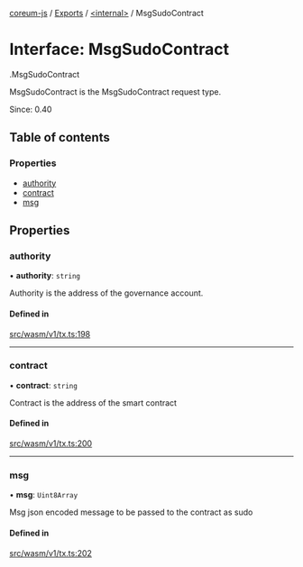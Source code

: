 [coreum-js](../README.md) / [Exports](../modules.md) / [<internal\>](../modules/internal_.md) / MsgSudoContract

# Interface: MsgSudoContract

[<internal>](../modules/internal_.md).MsgSudoContract

MsgSudoContract is the MsgSudoContract request type.

Since: 0.40

## Table of contents

### Properties

- [authority](internal_.MsgSudoContract.md#authority)
- [contract](internal_.MsgSudoContract.md#contract)
- [msg](internal_.MsgSudoContract.md#msg)

## Properties

### authority

• **authority**: `string`

Authority is the address of the governance account.

#### Defined in

[src/wasm/v1/tx.ts:198](https://github.com/CooperFoundation/coreum-js/blob/f8fbe50/src/wasm/v1/tx.ts#L198)

___

### contract

• **contract**: `string`

Contract is the address of the smart contract

#### Defined in

[src/wasm/v1/tx.ts:200](https://github.com/CooperFoundation/coreum-js/blob/f8fbe50/src/wasm/v1/tx.ts#L200)

___

### msg

• **msg**: `Uint8Array`

Msg json encoded message to be passed to the contract as sudo

#### Defined in

[src/wasm/v1/tx.ts:202](https://github.com/CooperFoundation/coreum-js/blob/f8fbe50/src/wasm/v1/tx.ts#L202)
